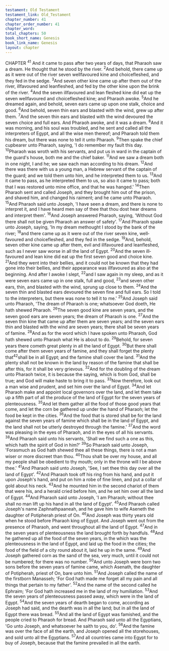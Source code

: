 ```yaml
---
testament: Old Testament
testament_link: Old_Testament
chapter_number: 41
chapter_order_number: 41
chapter_word: 
total_chapters: 50
book_short_name: Genesis
book_link_name: Genesis
layout: chapter
---
```


CHAPTER <sup>41</sup>
And it came to pass after two years of days, that Pharaoh saw a dream. He
thought that he stood by the river. <sup>2</sup>And behold, there came up as it were out of the
river seven well­favoured kine and choice­fleshed, and they fed in the sedge. <sup>3</sup>And
seven other kine came up after them out of the river, ill­favoured and lean­fleshed, and
fed by the other kine upon the brink of the river. <sup>4</sup>And the seven ill­favoured and lean­
fleshed kine did eat up the seven well­favoured and choice­fleshed kine; and Pharaoh
awoke. <sup>5</sup>And he dreamed again, and behold, seven ears came up upon one stalk, choice
and good. <sup>6</sup>And behold, seven thin ears and blasted with the wind, grew up after them.
<sup>7</sup>And the seven thin ears and blasted with the wind devoured the seven choice and full
ears. And Pharaoh awoke, and it was a dream. 
<sup>8</sup>And it was morning, and his soul was troubled, and he sent and called all the
interpreters of Egypt, and all the wise men thereof; and Pharaoh told them his dream,
but there was none to tell it unto Pharaoh. <sup>9</sup>Then spake the chief cupbearer unto
Pharaoh, saying, 'I do remember my fault this day. <sup>10</sup>Pharaoh was wroth with his
servants, and put us in ward in the captain of the guard's house, both me and the chief
baker. <sup>11</sup>And we saw a dream both in one night, I and he; we saw each man according
to his dream. <sup>12</sup>And there was there with us a young man, a Hebrew servant of the
captain of the guard; and we told them unto him, and he interpreted them to us. <sup>13</sup>And
it came to pass, as he interpreted them to us, so also it came to pass; both that I was
restored unto mine office, and that he was hanged.' 
<sup>14</sup>Then Pharaoh sent and called Joseph, and they brought him out of the
prison, and shaved him, and changed his raiment; and he came unto Pharaoh. <sup>15</sup>And
Pharaoh said unto Joseph, 'I have seen a dream, and there is none to interpret it, and I
have heard men say of thee that thou dost hear dreams and interpret them'. <sup>16</sup>And
Joseph answered Pharaoh, saying, 'Without God there shall not be given Pharaoh an
answer of safety'. <sup>17</sup>And Pharaoh spake unto Joseph, saying, 'In my dream methought I
stood by the bank of the river; <sup>18</sup>and there came up as it were out of the river seven
kine, well­favoured and choice­fleshed, and they fed in the sedge. <sup>19</sup>And, behold, seven
other kine came up after them, evil and ill­favoured and lean­fleshed, such as I never
saw worse in all the land of Egypt. <sup>20</sup>And the seven ill­favoured and lean kine did eat up
the first seven good and choice kine. <sup>21</sup>And they went into their bellies, and it could not
be known that they had gone into their bellies, and their appearance was ill­favoured as
also at the beginning. And after I awoke I slept, <sup>22</sup>and I saw again in my sleep, and as it
were seven ears came up in one stalk, full and good, <sup>23</sup>and seven other ears, thin, and
blasted with the wind, sprung up close to them. <sup>24</sup>And the seven thin and blasted ears
devoured the seven fine and full ears. So I told to the interpreters, but there was none
to tell it to me.' 
<sup>25</sup>And Joseph said unto Pharaoh, 'The dream of Pharaoh is one; whatsoever
God doeth, He hath shewed Pharaoh. <sup>26</sup>The seven good kine are seven years, and the
seven good ears are seven years; the dream of Pharaoh is one. <sup>27</sup>And the seven thin
kine that came up after them are seven years; and the seven ears thin and blasted with
the wind are seven years; there shall be seven years of famine. <sup>28</sup>And as for the word
which I have spoken unto Pharaoh, God hath shewed unto Pharaoh what He is about to
do. <sup>29</sup>Behold, for seven years there cometh great plenty in all the land of Egypt. <sup>30</sup>But
there shall come after them seven years of famine, and they shall forget the plenty that<sup>42</sup>shall be in all Egypt; and the famine shall cover the land. <sup>31</sup>And the plenty shall not be
known in the land by reason of the famine that shall be after this, for it shall be very
grievous. <sup>32</sup>And for the doubling of the dream unto Pharaoh twice, it is because the
saying, which is from God, shall be true; and God will make haste to bring it to pass.
<sup>33</sup>Now therefore, look out a man wise and prudent, and set him over the land of Egypt.
<sup>34</sup>And let Pharaoh make and appoint local governors over the land, and let them take up
a fifth part of all the produce of the land of Egypt for the seven years of plenteousness.
<sup>35</sup>And let them gather all the food of those good years that come, and let the corn be
gathered up under the hand of Pharaoh; let the food be kept in the cities. <sup>36</sup>And the
food that is stored shall be for the land against the seven years of famine which shall be
in the land of Egypt, and the land shall not be utterly destroyed through the famine.' 
<sup>37</sup>And the word was pleasing in the eyes of Pharaoh, and in the eyes of all his
servants. <sup>38</sup>And Pharaoh said unto his servants, 'Shall we find such a one as this,
which hath the spirit of God in him?' <sup>39</sup>So Pharaoh said unto Joseph, 'Forasmuch as
God hath shewed thee all these things, there is not a man wiser or more discreet than
thou. <sup>40</sup>Thou shalt be over my house, and all my people shall be obedient to thy mouth;
only in the throne will I be above thee.' <sup>41</sup>And Pharaoh said unto Joseph, 'See, I set thee
this day over all the land of Egypt'. <sup>42</sup>And Pharaoh took off his ring from his hand, and
put it upon Joseph's hand, and put on him a robe of fine linen, and put a collar of gold
about his neck. <sup>43</sup>And he mounted him in the second chariot of them that were his, and
a herald cried before him, and he set him over all the land of Egypt. <sup>44</sup>And Pharaoh said
unto Joseph, 'I am Pharaoh; without thee shall no man lift up his hand in all the land
of Egypt'. <sup>45</sup>And Pharaoh called Joseph's name Zaphnath­paaneah, and he gave him to
wife Aseneth the daughter of Poti­pherah priest of On. <sup>46</sup>And Joseph was thirty years
old when he stood before Pharaoh king of Egypt. 
And Joseph went out from the presence of Pharaoh, and went throughout all
the land of Egypt. <sup>47</sup>And in the seven years of plenteousness the land brought forth by
handfuls. <sup>48</sup>And he gathered up all the food of the seven years, in the which was the
plenteousness in the land of Egypt, and laid up the food in the cities; the food of the
field of a city round about it, laid he up in the same. <sup>49</sup>And Joseph gathered corn as the
sand of the sea, very much, until it could not be numbered; for there was no number. 
<sup>50</sup>And unto Joseph were born two sons before the seven years of famine came,
which Asenath, the daughter of Poti­pherah, priest of On, bare unto him. <sup>51</sup>And Joseph
called the name of the firstborn Manasseh; 'For God hath made me forget all my pain
and all things that pertain to my father'. <sup>52</sup>And the name of the second called he
Ephraim; 'For God hath increased me in the land of my humiliation. 
<sup>53</sup>And the seven years of plenteousness passed away, which were in the land of
Egypt. <sup>54</sup>And the seven years of dearth began to come, according as Joseph had said,
and the dearth was in all the land; but in all the land of Egypt there was bread. <sup>55</sup>And
all the land of Egypt was famished, and the people cried to Pharaoh for bread. And
Pharaoh said unto all the Egyptians, 'Go unto Joseph, and whatsoever he saith to you,
do'. <sup>56</sup>And the famine was over the face of all the earth, and Joseph opened all the
storehouses, and sold unto all the Egyptians. <sup>57</sup>And all countries came into Egypt for to
buy of Joseph, because that the famine prevailed in all the earth.